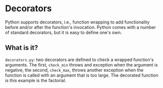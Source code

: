 Decorators
==========

Python supports decorators, i.e., function wrapping to add functionality
before and/or after the function's invocation.  Python comes with a number
of standard decorators, but it is easy to define one's own.

What is it?
-----------
`decorators.py`: two decorators are defined to check a wrapped function's
arguments.  The first, `check_min` throws and exception when the argument
is negative, the second, `check_max`, throws another exception when the
function is called with an argument that is too large.  The decorated
function is this example is the factorial.

